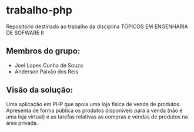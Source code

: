 # trabalho-php
Repositório destinado ao trabalho da disciplina TÓPICOS EM ENGENHARIA DE SOFWARE II
## Membros do grupo:
- Joel Lopes Cunha de Souza
- Anderson Paixão dos Reis 
## Visão da solução:
Uma aplicação em PHP que apoia uma loja física de venda de produtos. Apresenta de
forma pública os produtos disponíveis para a venda (não é uma loja virtual) e as tarefas
relativas as compras e vendas de produtos na área privada.


